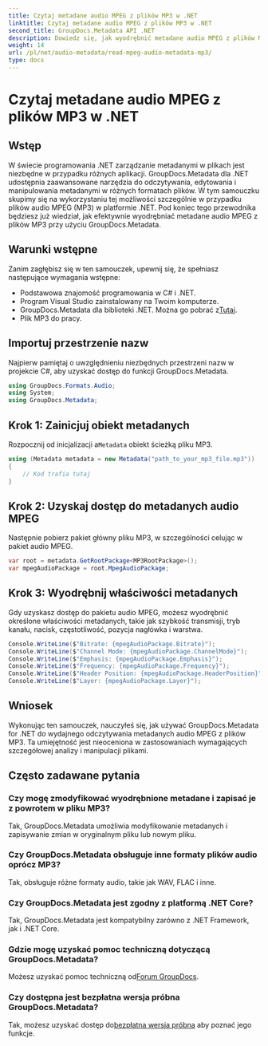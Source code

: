```yaml
---
title: Czytaj metadane audio MPEG z plików MP3 w .NET
linktitle: Czytaj metadane audio MPEG z plików MP3 w .NET
second_title: GroupDocs.Metadata API .NET
description: Dowiedz się, jak wyodrębnić metadane audio MPEG z plików MP3 w platformie .NET przy użyciu GroupDocs.Metadata. Zwiększ swoje możliwości analizy plików.
weight: 14
url: /pl/net/audio-metadata/read-mpeg-audio-metadata-mp3/
type: docs
---
```

# Czytaj metadane audio MPEG z plików MP3 w .NET

## Wstęp
W świecie programowania .NET zarządzanie metadanymi w plikach jest niezbędne w przypadku różnych aplikacji. GroupDocs.Metadata dla .NET udostępnia zaawansowane narzędzia do odczytywania, edytowania i manipulowania metadanymi w różnych formatach plików. W tym samouczku skupimy się na wykorzystaniu tej możliwości szczególnie w przypadku plików audio MPEG (MP3) w platformie .NET. Pod koniec tego przewodnika będziesz już wiedział, jak efektywnie wyodrębniać metadane audio MPEG z plików MP3 przy użyciu GroupDocs.Metadata.
## Warunki wstępne
Zanim zagłębisz się w ten samouczek, upewnij się, że spełniasz następujące wymagania wstępne:
- Podstawowa znajomość programowania w C# i .NET.
- Program Visual Studio zainstalowany na Twoim komputerze.
-  GroupDocs.Metadata dla biblioteki .NET. Można go pobrać z[Tutaj](https://releases.groupdocs.com/metadata/net/).
- Plik MP3 do pracy.
## Importuj przestrzenie nazw
Najpierw pamiętaj o uwzględnieniu niezbędnych przestrzeni nazw w projekcie C#, aby uzyskać dostęp do funkcji GroupDocs.Metadata.
```csharp
using GroupDocs.Formats.Audio;
using System;
using GroupDocs.Metadata;
```
## Krok 1: Zainicjuj obiekt metadanych
 Rozpocznij od inicjalizacji a`Metadata` obiekt ścieżką pliku MP3.
```csharp
using (Metadata metadata = new Metadata("path_to_your_mp3_file.mp3"))
{
    // Kod trafia tutaj
}
```
## Krok 2: Uzyskaj dostęp do metadanych audio MPEG
Następnie pobierz pakiet główny pliku MP3, w szczególności celując w pakiet audio MPEG.
```csharp
var root = metadata.GetRootPackage<MP3RootPackage>();
var mpegAudioPackage = root.MpegAudioPackage;
```
## Krok 3: Wyodrębnij właściwości metadanych
Gdy uzyskasz dostęp do pakietu audio MPEG, możesz wyodrębnić określone właściwości metadanych, takie jak szybkość transmisji, tryb kanału, nacisk, częstotliwość, pozycja nagłówka i warstwa.
```csharp
Console.WriteLine($"Bitrate: {mpegAudioPackage.Bitrate}");
Console.WriteLine($"Channel Mode: {mpegAudioPackage.ChannelMode}");
Console.WriteLine($"Emphasis: {mpegAudioPackage.Emphasis}");
Console.WriteLine($"Frequency: {mpegAudioPackage.Frequency}");
Console.WriteLine($"Header Position: {mpegAudioPackage.HeaderPosition}");
Console.WriteLine($"Layer: {mpegAudioPackage.Layer}");
```
## Wniosek
Wykonując ten samouczek, nauczyłeś się, jak używać GroupDocs.Metadata for .NET do wydajnego odczytywania metadanych audio MPEG z plików MP3. Ta umiejętność jest nieoceniona w zastosowaniach wymagających szczegółowej analizy i manipulacji plikami.

## Często zadawane pytania
### Czy mogę zmodyfikować wyodrębnione metadane i zapisać je z powrotem w pliku MP3?
Tak, GroupDocs.Metadata umożliwia modyfikowanie metadanych i zapisywanie zmian w oryginalnym pliku lub nowym pliku.
### Czy GroupDocs.Metadata obsługuje inne formaty plików audio oprócz MP3?
Tak, obsługuje różne formaty audio, takie jak WAV, FLAC i inne.
### Czy GroupDocs.Metadata jest zgodny z platformą .NET Core?
Tak, GroupDocs.Metadata jest kompatybilny zarówno z .NET Framework, jak i .NET Core.
### Gdzie mogę uzyskać pomoc techniczną dotyczącą GroupDocs.Metadata?
 Możesz uzyskać pomoc techniczną od[Forum GroupDocs](https://forum.groupdocs.com/c/metadata/14).
### Czy dostępna jest bezpłatna wersja próbna GroupDocs.Metadata?
 Tak, możesz uzyskać dostęp do[bezpłatna wersja próbna](https://releases.groupdocs.com/) aby poznać jego funkcje.